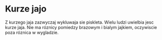# Kurze jajo

Z kurzego jaja zazwyczaj wykluwaja sie piskleta. Wielu ludzi uwielbia jesc kurze
jaja. Nie ma róznicy pomiedzy brazowym i bialym jajkiem, oczywiscie poza róznica
w wygladzie.
